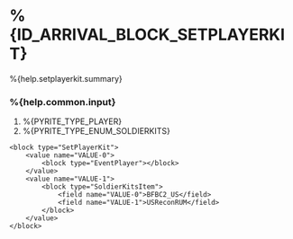# %{ID_ARRIVAL_BLOCK_SETPLAYERKIT}

%{help.setplayerkit.summary}

### %{help.common.input}

1. %{PYRITE_TYPE_PLAYER}
2. %{PYRITE_TYPE_ENUM_SOLDIERKITS}

```
<block type="SetPlayerKit">
    <value name="VALUE-0">
        <block type="EventPlayer"></block>
    </value>
    <value name="VALUE-1">
        <block type="SoldierKitsItem">
            <field name="VALUE-0">BFBC2_US</field>
            <field name="VALUE-1">USReconRUM</field>
        </block>
    </value>
</block>
```